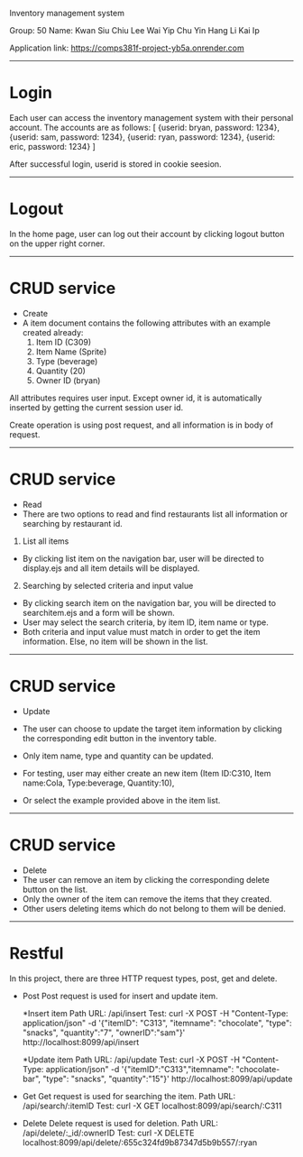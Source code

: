 Inventory management system

Group: 50
Name: 
Kwan Siu Chiu
Lee Wai Yip
Chu Yin Hang
Li Kai Ip


Application link: https://comps381f-project-yb5a.onrender.com

********************************************
# Login
Each user can access the inventory management system with their personal account.
The accounts are as follows:
[
	{userid: bryan, password: 1234},
	{userid: sam, password: 1234},
	{userid: ryan, password: 1234},
	{userid: eric, password: 1234}
]

After successful login, userid is stored in cookie seesion.

********************************************
# Logout
In the home page, user can log out their account by clicking logout button on the upper right corner.

********************************************
# CRUD service
- Create
-	A item document contains the following attributes with an example created already: 
	1)	Item ID (C309)
	2)	Item Name (Sprite)
	3)	Type (beverage)
	4)	Quantity (20)
	5)	Owner ID (bryan)

All attributes requires user input. Except owner id, it is automatically inserted by getting the current session user id.

Create operation is using post request, and all information is in body of request.

********************************************
# CRUD service
- Read
-  There are two options to read and find restaurants list all information or searching by restaurant id.

1) List all items
-	By clicking list item on the navigation bar, user will be directed to display.ejs and all item details will be displayed.

2) Searching by selected criteria and input value
-	By clicking search item on the navigation bar, you will be directed to searchitem.ejs and a form will be shown.
-	User may select the search criteria, by item ID, item name or type.
-	Both criteria and input value must match in order to get the item information.
	Else, no item will be shown in the list.

********************************************
# CRUD service
- Update
-	The user can choose to update the target item information by clicking the corresponding edit button in the inventory table.
-	Only item name, type and quantity can be updated. 

-	For testing, user may either create an new item (Item ID:C310, Item name:Cola, Type:beverage, Quantity:10),
-	Or select the example provided above in the item list.

********************************************
# CRUD service
- Delete
-	The user can remove an item by clicking the corresponding delete button on the list.
-	Only the owner of the item can remove the items that they created.
-	Other users deleting items which do not belong to them will be denied.

********************************************
# Restful
In this project, there are three HTTP request types, post, get and delete.
- Post 
	Post request is used for insert and update item.

	*Insert item
	Path URL: /api/insert
	Test: curl -X POST -H "Content-Type: application/json" -d '{"itemID": "C313", "itemname": "chocolate", "type": "snacks", "quantity":"7", "ownerID":"sam"}' http://localhost:8099/api/insert

	*Update item
  	Path URL: /api/update
  	Test: curl -X POST -H "Content-Type: application/json" -d '{"itemID":"C313","itemname": "chocolate-bar", "type": "snacks", "quantity":"15"}' http://localhost:8099/api/update

- Get
	Get request is used for searching the item.
	Path URL: /api/search/:itemID
	Test: curl -X GET localhost:8099/api/search/:C311

- Delete
	Delete request is used for deletion.
	Path URL: /api/delete/:_id/:ownerID
	Test: curl -X DELETE localhost:8099/api/delete/:655c324fd9b87347d5b9b557/:ryan

